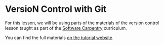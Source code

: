 # VersioN Control with Git

For this lesson, we will be using parts of the materials of 
the version control lesson taught as part of the 
[Software Carpentry][swcarpentry] curriculum.

You can find the full materials [on the tutorial website][vcontrol].

[swcarpentry]: https://software-carpentry.org
[vcontrol]: http://swcarpentry.github.io/git-novice/
